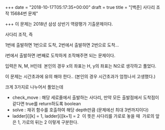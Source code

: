 +++
date = "2018-10-17T05:17:35+00:00"
draft = true
title = "[백준] 사다리 조작 15684번 문제"

+++
이 문제는 2018년 삼성 상반기 역량평가 기출문제이다. 

사다리 조작, 즉 

1번에 출발하면 1번으로 도착, 2번에서 출발하면 2번으로 도착... 

i번에서 출발하면 i번째로 도착하게 조작해주면 되는 문제이다. 

입력은 N, M, H인데  본인의 경우 x의 좌표는 H, y의 좌표는 N으로 생각하고 풀었다. 

이 문제는 시간초과에 유의 해야 한다.. (본인의 경우 시간초과가 엄청나서 고생했다.) 

크게 3가지로 나누어서 풀었는데 

* check_move : 해당 세로줄에서 출발하는 사다리, 만약 모든 출발점에서 도착점이 같다면 true를 return하도록 boolean 
* solve : 재귀 함수를 호출하여 해당 depth만큼 (문제에선 최대 3번까지이다) 
* ladder\[i\]\[k\] = 1, ladder\[i\]\[k+1\] = 2  이 뜻은 사다리를 가로로 놓을 때  가로의 앞은 1, 가로의 뒤는 2 이렇게 구분한다. 